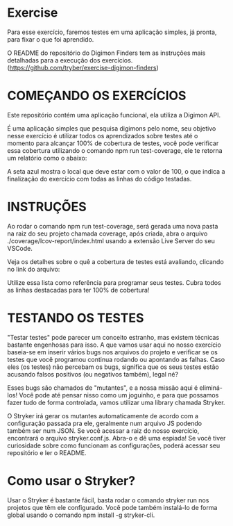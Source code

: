 # Exercise
Para esse exercício, faremos testes em uma aplicação simples, já pronta, para fixar o que foi aprendido.

O README do repositório do Digimon Finders tem as instruções mais detalhadas para a execução dos exercícios.
(https://github.com/tryber/exercise-digimon-finders)

# COMEÇANDO OS EXERCÍCIOS
Este repositório contém uma aplicação funcional, ela utiliza a Digimon API.

É uma aplicação simples que pesquisa digimons pelo nome, seu objetivo nesse exercício é utilizar todos os aprendizados sobre testes até o momento para alcançar 100% de cobertura de testes, você pode verificar essa cobertura utilizando o comando npm run test-coverage, ele te retorna um relatório como o abaixo:

A seta azul mostra o local que deve estar com o valor de 100, o que indica a finalização do exercício com todas as linhas do código testadas.

# INSTRUÇÕES
Ao rodar o comando npm run test-coverage, será gerada uma nova pasta na raiz do seu projeto chamada coverage, após criada, abra o arquivo ./coverage/lcov-report/index.html usando a extensão Live Server do seu VSCode.

Veja os detalhes sobre o quê a cobertura de testes está avaliando, clicando no link do arquivo:

Utilize essa lista como referência para programar seus testes. Cubra todos as linhas destacadas para ter 100% de cobertura!

# TESTANDO OS TESTES
"Testar testes" pode parecer um conceito estranho, mas existem técnicas bastante engenhosas para isso. A que vamos usar aqui no nosso exercício baseia-se em inserir vários bugs nos arquivos do projeto e verificar se os testes que você programou continua rodando ou apontando as falhas. Caso eles (os testes) não percebam os bugs, significa que os seus testes estão acusando falsos positivos (ou negativos também), legal né?

Esses bugs são chamados de "mutantes", e a nossa missão aqui é eliminá-los! Você pode até pensar nisso como um joguinho, e para que possamos fazer tudo de forma controlada, vamos utilizar uma library chamada Stryker.

O Stryker irá gerar os mutantes automaticamente de acordo com a configuração passada pra ele, geralmente num arquivo JS podendo também ser num JSON. Se você acessar a raiz do nosso exercício, encontrará o arquivo stryker.conf.js. Abra-o e dê uma espiada! Se você tiver curiosidade sobre como funcionam as configurações, poderá acessar seu repositório e ler o README.

# Como usar o Stryker?
Usar o Stryker é bastante fácil, basta rodar o comando stryker run nos projetos que têm ele configurado. Você pode também instalá-lo de forma global usando o comando npm install -g stryker-cli.


